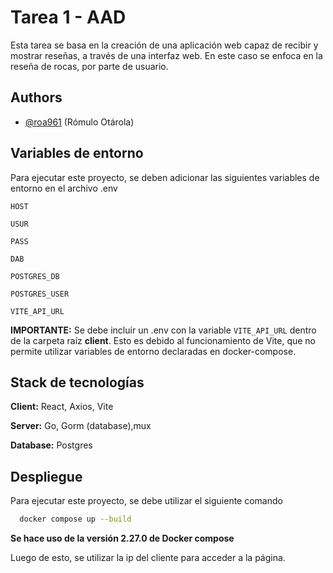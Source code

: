 
# Tarea 1 - AAD

Esta tarea se basa en la creación de una aplicación web capaz de recibir y mostrar reseñas, a través de una interfaz web. En este caso se enfoca en la reseña de rocas, por parte de usuario.




## Authors

- [@roa961](https://www.github.com/roa961) (Rómulo Otárola)


## Variables de entorno

Para ejecutar este proyecto, se deben adicionar las siguientes variables de entorno en el archivo .env

`HOST`

`USUR`

`PASS`

`DAB`

`POSTGRES_DB`

`POSTGRES_USER`

`VITE_API_URL`

**IMPORTANTE:** Se debe incluir un .env con la variable `VITE_API_URL` dentro de la carpeta raíz **client**. Esto es debido al funcionamiento de Vite, que no permite utilizar variables de entorno declaradas en docker-compose.


## Stack de tecnologías

**Client:** React, Axios, Vite

**Server:** Go, Gorm (database),mux

**Database:** Postgres


## Despliegue

Para ejecutar este proyecto, se debe utilizar el siguiente comando

```bash
  docker compose up --build
```
**Se hace uso de la versión 2.27.0 de Docker compose**

Luego de esto, se utilizar la ip del cliente para acceder a la página.
